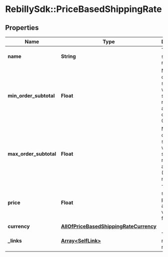 # RebillySdk::PriceBasedShippingRate

## Properties
Name | Type | Description | Notes
------------ | ------------- | ------------- | -------------
**name** | **String** | The shipping rate name. | 
**min_order_subtotal** | **Float** | Minimum order subtotal for which this shipping rate is applicable, defaults to 0.00. | [optional] [default to 0]
**max_order_subtotal** | **Float** | Maximum order subtotal for which this shipping rate is applicable (NULL if no maximum). | [optional] 
**price** | **Float** | The shipping price - 0 is a valid value (for free). | 
**currency** | [**AllOfPriceBasedShippingRateCurrency**](AllOfPriceBasedShippingRateCurrency.md) |  | 
**_links** | [**Array&lt;SelfLink&gt;**](SelfLink.md) | The links related to resource. | [optional] 

